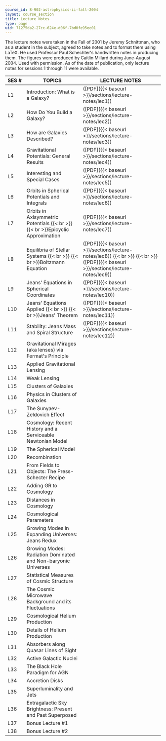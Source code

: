 ```yaml
---
course_id: 8-902-astrophysics-ii-fall-2004
layout: course_section
title: Lecture Notes
type: page
uid: 71275da2-27cc-624e-d06f-7bd0fe95ec01
---
```


The lecture notes were taken in the Fall of 2001 by Jeremy Schnittman, who as a student in the subject, agreed to take notes and to format them using LaTeX. He used Professor Paul Schechter's handwritten notes in producing them. The figures were produced by Caitlin Millard during June-August 2004. Used with permission. As of the date of publication, only lecture notes for sessions 1 through 11 were available.

| SES # | TOPICS | LECTURE NOTES |
| --- | --- | --- |
| L1 | Introduction: What is a Galaxy? | ([PDF]({{< baseurl >}}/sections/lecture-notes/lec1)) |
| L2 | How Do You Build a Galaxy? | ([PDF]({{< baseurl >}}/sections/lecture-notes/lec2)) |
| L3 | How are Galaxies Described? | ([PDF]({{< baseurl >}}/sections/lecture-notes/lec3)) |
| L4 | Gravitational Potentials: General Results | ([PDF]({{< baseurl >}}/sections/lecture-notes/lec4)) |
| L5 | Interesting and Special Cases | ([PDF]({{< baseurl >}}/sections/lecture-notes/lec5)) |
| L6 | Orbits in Spherical Potentials and Integrals | ([PDF]({{< baseurl >}}/sections/lecture-notes/lec6)) |
| L7 | Orbits in Axisymmetric Potentials  {{< br >}}  {{< br >}}Epicyclic Approximation | ([PDF]({{< baseurl >}}/sections/lecture-notes/lec7)) |
| L8 | Equilibria of Stellar Systems  {{< br >}}  {{< br >}}Boltzmann Equation | ([PDF]({{< baseurl >}}/sections/lecture-notes/lec8))  {{< br >}}  {{< br >}}([PDF]({{< baseurl >}}/sections/lecture-notes/lec9)) |
| L9 | Jeans' Equations in Spherical Coordinates | ([PDF]({{< baseurl >}}/sections/lecture-notes/lec10)) |
| L10 | Jeans' Equations Applied  {{< br >}}  {{< br >}}Jeans' Theorem | ([PDF]({{< baseurl >}}/sections/lecture-notes/lec11)) |
| L11 | Stability: Jeans Mass and Spiral Structure | ([PDF]({{< baseurl >}}/sections/lecture-notes/lec12)) |
| L12 | Gravitational Mirages (aka lenses) via Fermat's Principle | &nbsp; |
| L13 | Applied Gravitational Lensing | &nbsp; |
| L14 | Weak Lensing | &nbsp; |
| L15 | Clusters of Galaxies | &nbsp; |
| L16 | Physics in Clusters of Galaxies | &nbsp; |
| L17 | The Sunyaev-Zeldovich Effect | &nbsp; |
| L18 | Cosmology: Recent History and a Serviceable Newtonian Model | &nbsp; |
| L19 | The Spherical Model | &nbsp; |
| L20 | Recombination | &nbsp; |
| L21 | From Fields to Objects: The Press-Schecter Recipe | &nbsp; |
| L22 | Adding GR to Cosmology | &nbsp; |
| L23 | Distances in Cosmology | &nbsp; |
| L24 | Cosmological Parameters | &nbsp; |
| L25 | Growing Modes in Expanding Universes: Jeans Redux | &nbsp; |
| L26 | Growing Modes: Radiation Dominated and Non-baryonic Universes | &nbsp; |
| L27 | Statistical Measures of Cosmic Structure | &nbsp; |
| L28 | The Cosmic Microwave Background and its Fluctuations | &nbsp; |
| L29 | Cosmological Helium Production | &nbsp; |
| L30 | Details of Helium Production | &nbsp; |
| L31 | Absorbers along Quasar Lines of Sight | &nbsp; |
| L32 | Active Galactic Nuclei | &nbsp; |
| L33 | The Black Hole Paradigm for AGN | &nbsp; |
| L34 | Accretion Disks | &nbsp; |
| L35 | Superluminality and Jets | &nbsp; |
| L36 | Extragalactic Sky Brightness: Present and Past Superposed | &nbsp; |
| L37 | Bonus Lecture #1 | &nbsp; |
| L38 | Bonus Lecture #2 |